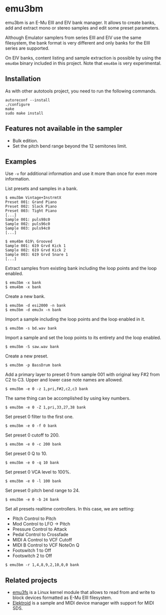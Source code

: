 # emu3bm

emu3bm is an E-Mu EIII and EIV bank manager. It allows to create banks, add and extract mono or stereo samples and edit some preset parameters.

Although Emulator samplers from series EIII and EIV use the same filesystem, the bank format is very different and only banks for the EIII series are supported.

On EIV banks, content listing and sample extraction is possible by using the `emu4bm` binary included in this project. Note that `emu4bm` is very experimental.

## Installation

As with other autotools project, you need to run the following commands.

```
autoreconf --install
./configure
make
sudo make install
```

## Features not available in the sampler

* Bulk edition.
* Set the pitch bend range beyond the 12 semitones limit.

## Examples

Use `-v` for additional information and use it more than once for even more information.

List presets and samples in a bank.

```
$ emu3bm Vintage+InstrmtX
Preset 001: Grand Piano
Preset 002: Slack Piano
Preset 003: Tight Piano
[...]
Sample 001: puls98c0
Sample 002: puls96c0
Sample 003: puls94c0
[...]

$ emu4bm 619\ Grooved
Sample 001: 619 Grvd Kick 1
Sample 002: 619 Grvd Kick 2
Sample 003: 619 Grvd Snare 1
[...]
```

Extract samples from existing bank including the loop points and the loop enabled.

```
$ emu3bm -x bank
$ emu4bm -x bank
```

Create a new bank.

```
$ emu3bm -d esi2000 -n bank
$ emu3bm -d emu3x -n bank
```

Import a sample including the loop points and the loop enabled in it.

```
$ emu3bm -s bd.wav bank
```

Import a sample and set the loop points to its entirety and the loop enabled.

```
$ emu3bm -S saw.wav bank
```

Create a new preset.

```
$ emu3bm -p BassDrum bank
```

Add a primary layer to preset 0 from sample 001 with original key F#2 from C2 to C3. Upper and lower case note names are allowed.

```
$ emu3bm -e 0 -z 1,pri,F#2,c2,c3 bank
```

The same thing can be accomplished by using key numbers.

```
$ emu3bm -e 0 -Z 1,pri,33,27,38 bank
```

Set preset 0 filter to the first one.

```
$ emu3bm -e 0 -f 0 bank
```

Set preset 0 cutoff to 200.

```
$ emu3bm -e 0 -c 200 bank
```

Set preset 0 Q to 10.

```
$ emu3bm -e 0 -q 10 bank
```

Set preset 0 VCA level to 100%.

```
$ emu3bm -e 0 -l 100 bank
```

Set preset 0 pitch bend range to 24.

```
$ emu3bm -e 0 -b 24 bank
```

Set all presets realtime controllers. In this case, we are setting:
- Pitch Control to Pitch
- Mod Control to LFO -> Pitch
- Pressure Control to Attack
- Pedal Control to Crossfade
- MIDI A Control to VCF Cutoff
- MIDI B Control to VCF NoteOn Q
- Footswitch 1 to Off
- Footswitch 2 to Off

```
$ emu3bm -r 1,4,8,9,2,10,0,0 bank
```

## Related projects

* [emu3fs](https://github.com/dagargo/emu3fs) is a Linux kernel module that allows to read from and write to block devices formatted as E-Mu EIII filesystem.
* [Elektroid](https://github.com/dagargo/elektroid) is a sample and MIDI device manager with support for MIDI SDS.
